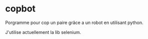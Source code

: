 # copbot

Porgramme pour cop un paire grâce a un robot en utilisant python.

J'utilise actuellement la lib selenium.
